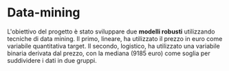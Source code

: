 # Data-mining
L'obiettivo del progetto è stato sviluppare due **modelli robusti** utilizzando tecniche di data mining. Il primo, lineare, ha utilizzato il prezzo in euro come variabile quantitativa target. Il secondo, logistico, ha utilizzato una variabile binaria derivata dal prezzo, con la mediana (9185 euro) come soglia per suddividere i dati in due gruppi.
